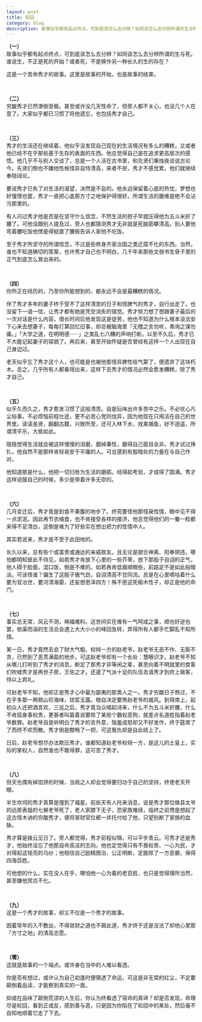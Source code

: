 ```yaml
---
layout: post
title: 轮回
category: blog
description: 故事似乎都有起点终点，可到底该怎么去分辨？如同该怎么去分辨所谓的生与死。谁说生，不正是死的开始？或者死，不是换作另一种长久的生的存在？这是一个苦命秀才的故事。这里是故事的开始，也是故事的结束。穷酸秀才已然潦倒至极。甚至或许没几天性命了，但旁人都不关······
---
```

__（一）__     
故事似乎都有起点终点，可到底该怎么去分辨？如同该怎么去分辨所谓的生与死。谁说生，不正是死的开始？或者死，不是换作另一种长久的生的存在？

这是一个苦命秀才的故事。这里是故事的开始，也是故事的结束。

<br />

__（二）__     
穷酸秀才已然潦倒至极。甚至或许没几天性命了，但旁人都不关心，也没几个人在意了。大家似乎都已习惯了将他遗忘，也包括秀才自己。

<br /> 

__（三）__     
秀才的生活还在继续着，他似乎没发现自己现在的生活境况有多么的糟糕，又或者他已经不在乎那些基于生存的表面的东西。他总觉得自己是在追求更高层次的感悟。他几乎不与别人交谈了，总是一个人活在古书里，和先贤们秉烛夜谈说古论今。先贤们倒也不嫌他性格怪异自恃清高，来者不拒，秀才不感觉累，他们就继续奉陪阔论。

要说秀才已失了对生活的渴望，决然是不会的。他永远保留着心底的热忱，梦想也好憧憬也罢，秀才一直把心底那方寸之地保护得很好。所谓生活的磨难是绝不会沾污那里的。

有人问过秀才他是否是在坚守什么信念，不然生活的担子早就压得他为五斗米折了腰了。可他没跟别人提及过，旁人也都猜测秀才无非就是死脑筋攀清高。别人要他弯着腰吃饭他愣是得挺直了腰板告诉人家他不吃饭。

至于秀才所坚守的所谓信念，不过是些修身齐家治国之类迂腐不化的东西。当然，谁也不知道确切的答案，也许秀才自己也不明白，几千年来那些文弱书生骨子里的正气到底怎么冒出来的。

<br />

__（四）__     
你所正在经历的，乃至你所能想到的，都永远不会是最糟糕的情况。

伴了秀才多年的妻子终于受不了这样清苦的日子和怪脾气的秀才，自行出走了。也没留下一语一信，让秀才都有她是凭空消失的错觉。秀才努力想了想跟妻子最后的一次对话是什么内容，很长时间后他发现这是徒劳，他也不知道为什么根本没法安下心来去想妻子，每每打算回忆旧事，却总被脑海里「无稽之言勿听，弗询之谋勿庸。」「大学之道，在明明德······」之类乱七八糟的声响打断。以至不久后，秀才已不大能记起妻子的容貌了。再后来，甚至开始怀疑是否曾经有这样一个人出现在自己身边过。

老天似乎忘了秀才这个人，也可能是也被他那怪异脾性给气蒙了，便遗弃了这块朽木。总之，几乎所有人都看得出来，这样下去秀才的情况必然会愈发糟糕，除了秀才自己。

<br />

__（五）__     
似乎久而久之，秀才愈发习惯了这般清苦。自是玩味出许多苦中之乐。不必忧心凡尘俗事，不必烦恼前程仕途，更不必苦心党同伐异，因为他现在只用活在自己的世界里。读读圣贤，翻翻古籍，兴致所至，还可入林下水，戏禽捕鱼，好不逍遥，所谓清平乐，大抵如此。

隐隐觉得生活就会被这样慢慢的消磨，磨掉秉性，磨得自己面目全非。秀才试过挣扎，他自然不是那样肯轻易安于平庸的人。可总感到有股暗处的力量在与自己作对。

他知道那是什么，他把一切归咎为生活的磨砺。经得起考验，才成得了圆满。秀才这样说服自己的时候，多少是带着许多无奈的。

<br />

__（六）__     
几月变迁后，秀才竟是到食不果腹的地步了。终究要怪他那怪戾性情，眼中见不得一点淤泥。因此再节衣缩食，也不肯接受各样的接济，他总觉得他们的一餐一粒都来得不足清白，这倒是难为了好些实在想出把力的性情中人。

其实若说来，秀才是不至于此田地的。

长久以来，总有些个或富贵或通达的亲戚故友。且无论是貌合神离、阳奉阴违，哪怕都明知彼此不待见，如若秀才肯放下心里的一些芥蒂，放下那股子自诩的正气，他人碍于脸面，混口饭，倒是不难的。如若再肯低眉顺眼些，前路定不是如此般暗淡。可该怪谁？偏生了这股子傲气劲，自诩清高不甘同流。总是在心里嘀咕着什么要为官治世，要河清海晏，还妄想恩泽四方！殊不思这死榆木性子，却正是他的命门。

<br />

__（七）__     
事实总无常，风云不测，祸福难料。这世间实在难有一气呵成之事，顺也好逆也罢，依渠而湍的生活总会遇上大大小小的峰回急转，弄得所有人都手忙脚乱不知所措。

某一日，秀才竟然去会了财大气粗、权倾一方的赵老爷。赵老爷无恶不作、无赃不贪，已然到了恶贯满盈的地步。可这赵老爷却有一个长处：慧眼识才。赵老爷不知从哪儿打听到了秀才的消息，断定了那秀才非等闲之辈，甚至向着不明就里的食客们吹嘘秀才是再世子房，王佐之才。还遣了气派十足的队伍去请秀才到府上做客，待以上宾礼。

可赵老爷不知，他却正是秀才心中最为鄙夷的那类人之一。秀才穷酸日子熬过，不在乎多那一两顿山珍海味，琼浆玉露。暗自决定要煞赵老爷的威风。到得席上，起初众人还把酒言欢，三巡之后，秀才竟当众唱起诗来，什么不为五斗米折腰，什么不肯屈身事权贵，更甚者叫嚣着说要除了某些个霸权恶狗，就差点名道姓指着赵老爷数罪。赵老爷自是听明白了秀才的言外意，恼羞成怒却又不好发作，终于筵席了了而终不欢而散。秀才倒是酣畅了一把，可这冤仇却是自此结上了。

日后，赵老爷想尽办法欺压秀才。谁都知道赵老爷权倾一方，是这儿的土皇上，实际的掌权人，自然谁也不敢得罪，这可苦了秀才。

<br />

__（八）__     
但天也偶有掉馅饼的时候，当局之人却会觉得要归功于自己的坚持，终使老天开眼。

半生坎坷的秀才真算是撞到了福星。前些天有人托来消息，说是秀才那位做县太爷的远房表姐的七舅老爷死了，老人家膝下无子，恐家族难续，临终之前愣是想起了这古怪木讷的穷酸秀才，便将家财官位都一并托付给了他，只望别断了家族的血脉。

秀才算是拨云见日了。旁人都觉得，秀才前程似锦，可以平步青云。可秀才还是秀才，他始终没忘了他那自命高洁的志向，他也定觉得只有不畏权贵、一心为民，才对得起这锃亮的乌纱；他相信自己励精图治、公正明断，定能除了一方恶霸，保得四海百姓。

可他想的什么，实在没人在乎，哪怕他一心为着的老百姓，也只是觉得理所当然，甚至嫌他冥古不化。

<br />

__（九）__     
这是一个秀才的故事，却又不仅是一个秀才的故事。

因着常年的入不敷出，不得敛财之道也不屑此道，秀才终于还是没法了却他心里那「方寸之地」的清高志愿。

<br />

__（零）__     
这就是故事的一个端点。或许身在当中的人难以看透。

你是否有想过，或许认为自己初逢时便猜透了命运，可这是非无常的红尘，不定要颠倒着品读，才能察到真实的一面。

抑或在品味了颠倒荒谬的人生后，你认为终看透了宿命的真谛？却是否发现，命理尽是轮回，看到正或反，感到善与恶，只是因为你陷在了轮回中的某处，然后毫不自知地顺着它走了下去。